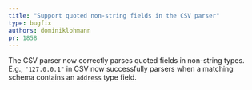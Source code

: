 ```yaml
---
title: "Support quoted non-string fields in the CSV parser"
type: bugfix
authors: dominiklohmann
pr: 1858
---
```


The CSV parser now correctly parses quoted fields in non-string types. E.g.,
`"127.0.0.1"` in CSV now successfully parsers when a matching schema contains
an `address` type field.
